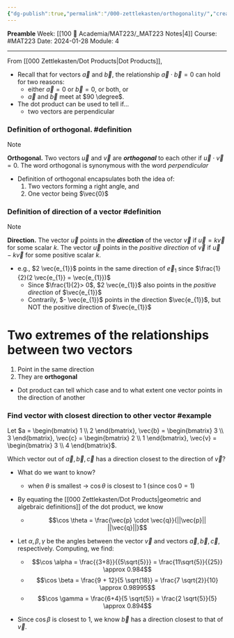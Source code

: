 ```yaml
---
{"dg-publish":true,"permalink":"/000-zettlekasten/orthogonality/","created":"2024-01-28T13:41:31.016-05:00","updated":"2024-01-28T14:58:49.338-05:00"}
---
```


**Preamble**
Week: [[100 📒 Academia/MAT223/_MAT223 Notes\|4]]
Course: #MAT223
Date: 2024-01-28
Module: 4

---

From [[000 Zettlekasten/Dot Products\|Dot Products]],
- Recall that for vectors $\vec{a}$ and $\vec{b}$, the relationship $\vec{a} \cdot \vec{b} = 0$ can hold for two reasons:
	- either $\vec{a} = 0$ or $\vec{b} = 0$, or both, or
	- $\vec{a}$ and $\vec{b}$ meet at $90 \degree$.
- The dot product can be used to tell if…
	- two vectors are perpendicular

### Definition of orthogonal. #definition

> [!note]
> **Orthogonal.** Two vectors $\vec{u}$ and $\vec{v}$ are ***orthogonal*** to each other if $\vec{u} \cdot \vec{v} = 0$. The word orthogonal is synonymous with the word *perpendicular*

- Definition of orthogonal encapsulates both the idea of:
	1. Two vectors forming a right angle, and
	2. One vector being $\vec{0}$

### Definition of direction of a vector #definition 

> [!note] 
> **Direction.** The vector $\vec{u}$ points in the ***direction*** of the vector $\vec{v}$ if $\vec{u} = k \vec{v}$ for some scalar $k$. The vector $\vec{u}$ points in the *positive direction* of $\vec{v}$ if $\vec{u} - k \vec{v}$ for some positive scalar $k$.

- e.g., $2 \vec{e_{1}}$ points in the same direction of $\vec{e}_{1}$ since $\frac{1}{2}(2 \vec{e_{1}} = \vec{e_{1}})$
	- Since $\frac{1}{2}> 0$, $2 \vec{e_{1}}$ also points in the *positive direction* of $\vec{e_{1}}$
	- Contrarily, $- \vec{e_{1}}$ points in the direction $\vec{e_{1}}$, but NOT the positive direction of $\vec{e_{1}}$

# Two extremes of the relationships between two vectors

1. Point in the same direction
2. They are **orthogonal**

- Dot product can tell which case and to what extent one vector points in the direction of another

### Find vector with closest direction to other vector #example 

Let $a = \begin{bmatrix} 1 \\ 2 \end{bmatrix}, \vec{b} = \begin{bmatrix}  3 \\ 3 \end{bmatrix}, \vec{c} = \begin{bmatrix} 2 \\ 1 \end{bmatrix}, \vec{v} = \begin{bmatrix} 3 \\ 4 \end{bmatrix}$.

Which vector out of $\vec{a}, \vec{b}, \vec{c}$ has a direction closest to the direction of $\vec{v}$?

- What do we want to know?
	- when $\theta$ is smallest → $\cos \theta$ is closest to 1 (since $\cos 0 = 1$)

- By equating the [[000 Zettlekasten/Dot Products\|geometric and algebraic definitions]] of the dot product, we know
	- $$\cos \theta = \frac{\vec{p} \cdot \vec{q}}{||\vec{p}|| ||\vec{q}||}$$
- Let $\alpha, \beta, \gamma$ be the angles between the vector $\vec{v}$ and vectors $\vec{a}, \vec{b}, \vec{c}$, respectively. Computing, we find:
	- $$\cos \alpha = \frac{{3+8}}{{5\sqrt{5}}} = \frac{11\sqrt{5}}{{25}} \approx 0.984$$
	- $$\cos \beta = \frac{9 + 12}{5 \sqrt{18}} = \frac{7 \sqrt{2}}{10} \approx 0.98995$$
	- $$\cos \gamma = \frac{6+4}{5 \sqrt{5}} = \frac{2 \sqrt{5}}{5} \approx 0.894$$
- Since $\cos \beta$ is closest to 1, we know $\vec{b}$ has a direction closest to that of $\vec{v}$.






